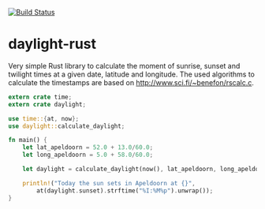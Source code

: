 [![Build Status](https://travis-ci.org/willem66745/daylight-rust.svg?branch=master)](https://travis-ci.org/willem66745/daylight-rust)

# daylight-rust

Very simple Rust library to calculate the moment of sunrise, sunset and
twilight times at a given date, latitude and longitude. The used algorithms to
calculate the timestamps are based on http://www.sci.fi/~benefon/rscalc.c.

```rust
extern crate time;
extern crate daylight;

use time::{at, now};
use daylight::calculate_daylight;

fn main() {
    let lat_apeldoorn = 52.0 + 13.0/60.0;
    let long_apeldoorn = 5.0 + 58.0/60.0;

    let daylight = calculate_daylight(now(), lat_apeldoorn, long_apeldoorn);

    println!("Today the sun sets in Apeldoorn at {}",
        at(daylight.sunset).strftime("%I:%M%p").unwrap());
}
```
